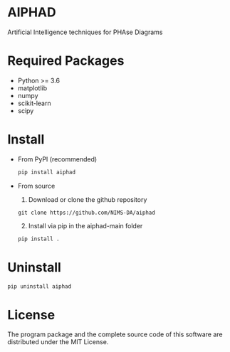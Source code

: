 # AIPHAD
Artificial Intelligence techniques for PHAse Diagrams

# Required Packages

- Python >= 3.6
- matplotlib
- numpy
- scikit-learn
- scipy

# Install

* From PyPI (recommended)

  ```bash
  pip install aiphad
  ```

* From source

  1. Download or clone the github repository

  ```
  git clone https://github.com/NIMS-DA/aiphad
  ```

  2. Install via pip in the aiphad-main folder

  ```bash
  pip install .
  ```

# Uninstall

```bash
pip uninstall aiphad
```

# License

The program package and the complete source code of this software are distributed under the MIT License.
